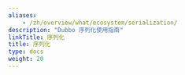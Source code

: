 ```yaml
---
aliases:
    - /zh/overview/what/ecosystem/serialization/
description: "Dubbo 序列化使用指南"
linkTitle: 序列化
title: 序列化
type: docs
weight: 20
---
```

